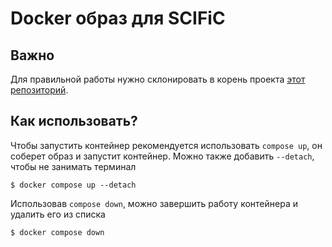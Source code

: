 # Docker образ для SCIFiC

## Важно
Для правильной работы нужно склонировать в корень проекта 
[этот репозиторий](https://github.com/scific-conference/scific).

## Как использовать?

Чтобы запустить контейнер рекомендуется использовать `compose up`, 
он соберет образ и запустит контейнер.
Можно также добавить `--detach`, чтобы не занимать терминал

```console
$ docker compose up --detach
```

Использовав `compose down`, можно завершить работу контейнера 
и удалить его из списка 

```console
$ docker compose down
```
